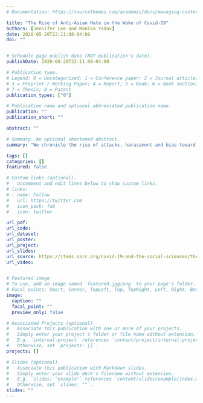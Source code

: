 ```yaml
---
# Documentation: https://sourcethemes.com/academic/docs/managing-content/

title: "The Rise of Anti-Asian Hate in the Wake of Covid-19"
authors: [Jennifer Lee and Monika Yadav]
date: 2020-05-20T22:11:08-04:00
doi: ""


# Schedule page publish date (NOT publication's date).
publishDate: 2020-08-20T22:11:08-04:00

# Publication type.
# Legend: 0 = Uncategorized; 1 = Conference paper; 2 = Journal article;
# 3 = Preprint / Working Paper; 4 = Report; 5 = Book; 6 = Book section;
# 7 = Thesis; 8 = Patent
publication_types: ["0"]

# Publication name and optional abbreviated publication name.
publication: ""
publication_short: ""

abstract: ""

# Summary. An optional shortened abstract.
summary: "We chronicle the rise of attacks, harassment and bias toward Asian Americans as the Covid-19 pandemic has unfolded. Abetted in part by discourse from the Trump administration, we discuss the past history of these prejudices. We conclude with an analysis of political differences within the Asian American community and how these might be affected, and possibly bridged, in response to the scapegoating of the group as a whole."

tags: []
categories: []
featured: false

# Custom links (optional).
#   Uncomment and edit lines below to show custom links.
# links:
# - name: Follow
#   url: https://twitter.com
#   icon_pack: fab
#   icon: twitter

url_pdf: 
url_code: 
url_dataset:
url_poster:
url_project:
url_slides:
url_source: https://items.ssrc.org/covid-19-and-the-social-sciences/the-rise-of-anti-asian-hate-in-the-wake-of-covid-19/
url_video:


# Featured image
# To use, add an image named `featured.jpg/png` to your page's folder. 
# Focal points: Smart, Center, TopLeft, Top, TopRight, Left, Right, BottomLeft, Bottom, BottomRight.
image:
  caption: ""
  focal_point: ""
  preview_only: false

# Associated Projects (optional).
#   Associate this publication with one or more of your projects.
#   Simply enter your project's folder or file name without extension.
#   E.g. `internal-project` references `content/project/internal-project/index.md`.
#   Otherwise, set `projects: []`.
projects: []

# Slides (optional).
#   Associate this publication with Markdown slides.
#   Simply enter your slide deck's filename without extension.
#   E.g. `slides: "example"` references `content/slides/example/index.md`.
#   Otherwise, set `slides: ""`.
slides: ""
---
```


